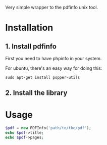Very simple wrapper to the pdfinfo unix tool.

# Installation

## 1. Install pdfinfo

First you need to have phpinfo in your system.

For ubuntu, there's an easy way for doing this:
```
sudo apt-get install popper-utils
```

## 2. Install the library


# Usage

```php
$pdf = new PDFInfo('path/to/the/pdf');
echo $pdf->title;
echo $pdf->pages;
```
